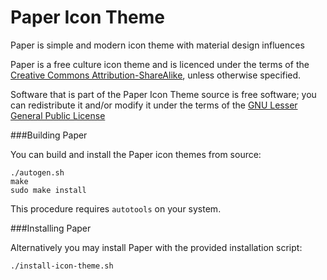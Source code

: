 Paper Icon Theme
================

Paper is simple and modern icon theme with material design influences

Paper is a free culture icon theme and is licenced under the terms of the [Creative Commons 
Attribution-ShareAlike](https://creativecommons.org/licenses/by-sa/4.0/), unless otherwise specified.

Software that is part of the Paper Icon Theme source is free software; you can redistribute it and/or modify it under the terms of the [GNU Lesser General Public License](https://www.gnu.org/licenses/lgpl-3.0.txt)

###Building Paper

You can build and install the Paper icon themes from source:

    ./autogen.sh
    make
    sudo make install

This procedure requires ```autotools``` on your system.

###Installing Paper

Alternatively you may install Paper with the provided installation script:

    ./install-icon-theme.sh